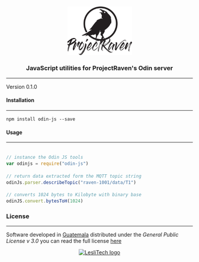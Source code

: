 <p align="center">
	<a href="https://raven.gt" target="_blank">
		<img width="175" alt="ProjectRaven logo" src="./docs/projectraven-logo.svg" />
	</a>
</p>

<h3 align="center">JavaScript utilities for ProjectRaven's Odin server</h3>

<hr/>

Version 0.1.0  


#### Installation
--------
```console
npm install odin-js --save
```


#### Usage
--------
```js

// instance the Odin JS tools
var odinjs = require("odin-js")

// return data extracted form the MQTT topic string
odinJs.parser.describeTopic("raven-1001/data/T1")

// converts 1024 bytes to Kilobyte with binary base
odinJS.convert.bytesToH(1024)

```


### License  
------
Software developed in [Guatemala](http://visitguatemala.com/) distributed under the *General Public License v 3.0* you can read the full license [here](http://www.gnu.org/licenses/gpl-3.0.html)

<p align="center">
	<a href="https://www.lesli.tech" target="_blank">
		<img alt="LesliTech logo" width="150" src="https://cdn.lesli.tech/leslitech/brand/leslitech-logo.svg" />
	</a>
</p>
